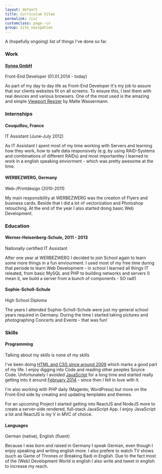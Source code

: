 ```yaml
---
layout: default
title: Curriculum Vitae
permalink: /cv/
customclass: page--cv
group: site_navigation
---
```


<p>A (hopefully ongoing) list of things I've done so far.</p>
<div class="card">
  <div class="card-header">
    <h3>Work</h3>
  </div>
  <div class="card-content">
    <h4><a href="http://synoa.de">Synoa GmbH</a></h4>
    <p class="card-meta">Front-End Developer (01.01.2014 - today)</p>
    <p>As part of my day to day life as Front-End Developer it's my job to assure that our clients websites fit on all screens. To ensure this, I test them with real devices and various browsers. One of the most used is the amazing and simple <a href="http://lab.maltewassermann.com/viewport-resizer/">Viewport Resizer</a> by Malte Wassermann.</p>
  </div>
</div>

<div class="card">
  <div class="card-header">
    <h3>Internships</h3>
  </div>

<div class="card-content">
  <h4>Couquillou, France</h4>
  <p class="card-meta">IT Assistant (June-July 2012)</p>
  <p>As IT Assistant I spent most of my time working with Servers and learning how they work, how to safe data responsively (e.g. by using RAID-Systems and combinations of different RAIDs) and most importantley I learned to work in a english speaking enviorment - which was pretty awesome at the time.</p>
</div>

<div class="card-content">
  <h4>WERBEZWERG, Germany</h4>
  <p class="card-meta">Web-/Printdesign (2010-2011)</p>
  <p>My main responsibility at WERBEZWERG was the creation of Flyers and business cards. Beside that I did a lot of vectorization and Photoshop retouching. At the end of the year I also started doing basic Web Development.</p>
</div>
</div>
<div class="card">
  <div class="card-header">
    <h3>Education</h3>
  </div>
  
<div class="card-content">
  <h4>Werner-Heisenberg-Schule, 2011 - 2013</h4>
  <p class="card-meta">Nationally certified IT Assistant</p>
  <p>After one year at WERBEZWERG I decided to join School again to learn some more things in a fun enviourment. I used most of my free time during that periode to learn Web Development - in school I learned all things IT releated, from basic MySQL and PHP to building networks and servers (I mean it, we build a server from a bunch of components - SO rad!)</p>
</div>

  <div class="card-content">
    <h4>Sophie-Scholl-Schule</h4>
    <p class="card-meta">High School Diploma</p>
    <p>The years I attended Sophie-Scholl-Schule were just my general school years required in Germany. During the time I started taking pictures and photographing Concerts and Events - that was fun!</p>
  </div>
</div>
  
<div class="card">
<div class="card-header">
  <h3>Skills</h3>
</div>

  <div class="card-content">
    <h4>Programming</h4>
    <p class="card-meta">Talking about my skills is none of my skills</p>
    <p>I've been doing <u>HTML and CSS since around 2009</u> which marks a good part of my life. I
    enjoy digging into Code and reading other peoples Source Code. Unfortunately I avoided <u>JavaScript</u> for a long time and started really getting into it around <u>February 2014</u> - since then I fell in love with it.</p>
  <p>I'm also working with PHP daily (Magento; WordPress) but more on the Front-End side by creating
  and updating templates and themes.</p>
  <p>For an upcoming Project I started getting into ReactJS and NodeJS more to create a server-side
  rendered, full-stack JavaScript App. I enjoy JavaScript a lot and ReactJS is my V in MVC of
  choice.</p>
  
  </div>
  
  <div class="card-content">
    <h4>Languages</h4>
    <p class="card-meta">German (native), English (fluent)</p>
    <p>Because I was born and raised in Germany I speak German, even though I enjoy speaking and writing english more. I also prefere to watch TV shows (such as Game of Thrones or Breaking Bad) in English. Due to the fact most of the (Web) Development World is english I also write and tweet in english to increase my reach.</p>
  </div>
</div>
